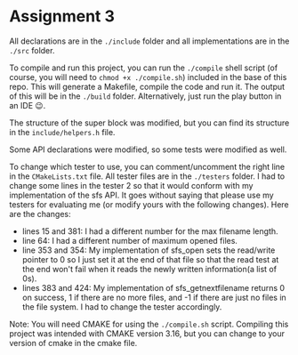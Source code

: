 # Assignment 3

All declarations are in the `./include` folder and all implementations are in the `./src` folder.

To compile and run this project, you can run the `./compile` shell script (of course, you will need to `chmod +x ./compile.sh`) included in the base of this repo. This will generate
a Makefile, compile the code and run it. The output of this will be in the `./build` folder. Alternatively, just run the play
button in an IDE 😉️.

The structure of the super block was modified, but you can find its structure in the `include/helpers.h` file.

Some API declarations were modified, so some tests were modified as well.

To change which tester to use, you can comment/uncomment the right line in the `CMakeLists.txt` file.
All tester files are in the `./testers` folder. I had to change some lines in the tester 2 so that it would conform
with my implementation of the sfs API. It goes without saying that please use my testers for evaluating me (or modify 
yours with the following changes). Here are the changes:
- lines 15 and 381: I had a different number for the max filename length.
- line 64: I had a different number of maximum opened files.
- line 353 and 354: My implementation of sfs_open sets the read/write pointer to 0 so I just set it at the end of that file
so that the read test at the end won't fail when it reads the newly written information(a list of 0s).
- lines 383 and 424: My implementation of sfs_getnextfilename returns 0 on success, 1 if there are no more files, and -1
if there are just no files in the file system. I had to change the tester accordingly.

Note: You will need CMAKE for using the `./compile.sh` script. Compiling this project was intended with CMAKE version 3.16, but you can change to your version of cmake in the
cmake file.